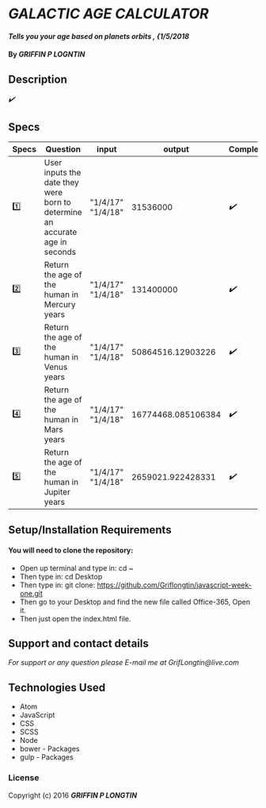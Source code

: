 # _GALACTIC AGE CALCULATOR_

#### _Tells you your age based on planets orbits , {1/5/2018_

#### By _**GRIFFIN P LOGNTIN**_

## Description

_:heavy_check_mark:_


## Specs


| Specs       | Question                                                                    | input             | output             | Completed            |
|-------------|-----------------------------------------------------------------------------|-------------------|--------------------|----------------------|
| :one:       | User inputs the date they were born to determine an accurate age in seconds | "1/4/17" "1/4/18" | 31536000           | _:heavy_check_mark:_ |
| :two:       | Return the age of the human in Mercury years                                | "1/4/17" "1/4/18" | 131400000          | _:heavy_check_mark:_ |
| :three:     | Return the age of the human in Venus years                                  | "1/4/17" "1/4/18" | 50864516.12903226  | _:heavy_check_mark:_ |
| :four:      | Return the age of the human in Mars years                                   | "1/4/17" "1/4/18" | 16774468.085106384 | _:heavy_check_mark:_ |
| :five:      | Return the age of the human in Jupiter years                                | "1/4/17" "1/4/18" | 2659021.922428331  | _:heavy_check_mark:_ |

## Setup/Installation Requirements

#### You will need to clone the repository:

* Open up terminal and type in: cd ~
* Then type in: cd Desktop
* Then type in: git clone: https://github.com/Griflongtin/javascript-week-one.git
* Then go to your Desktop and find the new file called Office-365, Open it.
* Then just open the index.html file.


## Support and contact details

_For support or any question please E-mail me at GrifLongtin@live.com_

## Technologies Used


  * Atom
  * JavaScript
  * CSS
  * SCSS
  * Node
  * bower - Packages
  * gulp - Packages


### License

Copyright (c) 2016 **_GRIFFIN P LONGTIN_**
